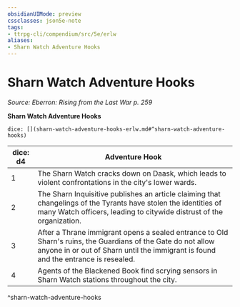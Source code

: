 ```yaml
---
obsidianUIMode: preview
cssclasses: json5e-note
tags:
- ttrpg-cli/compendium/src/5e/erlw
aliases:
- Sharn Watch Adventure Hooks
---
```

# Sharn Watch Adventure Hooks
*Source: Eberron: Rising from the Last War p. 259* 

**Sharn Watch Adventure Hooks**

`dice: [](sharn-watch-adventure-hooks-erlw.md#^sharn-watch-adventure-hooks)`

| dice: d4 | Adventure Hook |
|----------|----------------|
| 1 | The Sharn Watch cracks down on Daask, which leads to violent confrontations in the city's lower wards. |
| 2 | The Sharn Inquisitive publishes an article claiming that changelings of the Tyrants have stolen the identities of many Watch officers, leading to citywide distrust of the organization. |
| 3 | After a Thrane immigrant opens a sealed entrance to Old Sharn's ruins, the Guardians of the Gate do not allow anyone in or out of Sharn until the immigrant is found and the entrance is resealed. |
| 4 | Agents of the Blackened Book find scrying sensors in Sharn Watch stations throughout the city. |
^sharn-watch-adventure-hooks